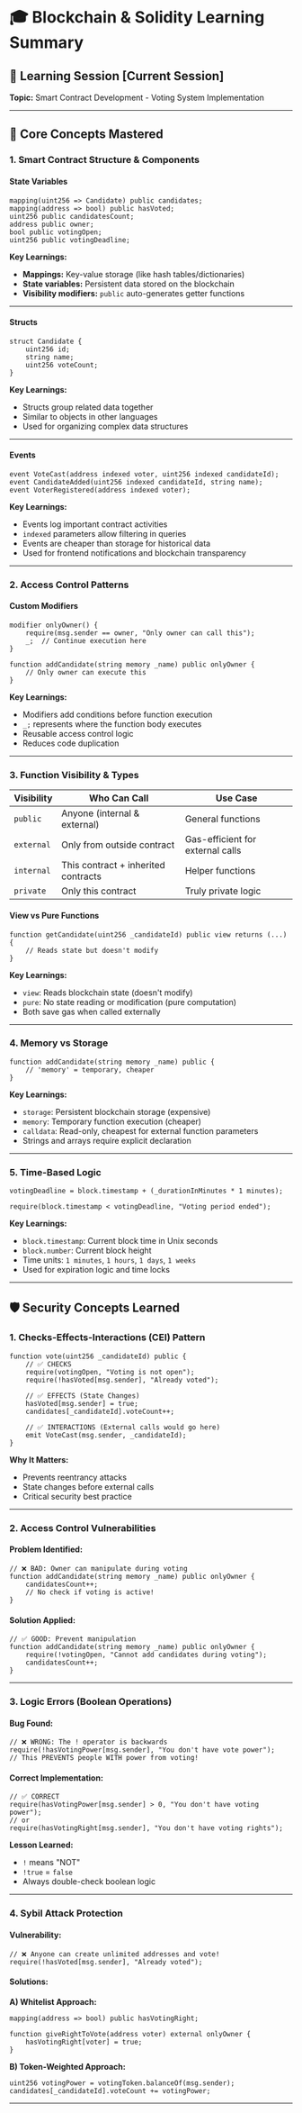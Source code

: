 # 🎓 Blockchain & Solidity Learning Summary

## 📅 **Learning Session** [Current Session]
**Topic:** Smart Contract Development - Voting System Implementation

---

## 🎯 **Core Concepts Mastered**

### 1. **Smart Contract Structure & Components**

#### **State Variables**
```solidity
mapping(uint256 => Candidate) public candidates;
mapping(address => bool) public hasVoted;
uint256 public candidatesCount;
address public owner;
bool public votingOpen;
uint256 public votingDeadline;
```

**Key Learnings:**
- **Mappings:** Key-value storage (like hash tables/dictionaries)
- **State variables:** Persistent data stored on the blockchain
- **Visibility modifiers:** `public` auto-generates getter functions

---

#### **Structs**
```solidity
struct Candidate {
    uint256 id;
    string name;
    uint256 voteCount;
}
```

**Key Learnings:**
- Structs group related data together
- Similar to objects in other languages
- Used for organizing complex data structures

---

#### **Events**
```solidity
event VoteCast(address indexed voter, uint256 indexed candidateId);
event CandidateAdded(uint256 indexed candidateId, string name);
event VoterRegistered(address indexed voter);
```

**Key Learnings:**
- Events log important contract activities
- `indexed` parameters allow filtering in queries
- Events are cheaper than storage for historical data
- Used for frontend notifications and blockchain transparency

---

### 2. **Access Control Patterns**

#### **Custom Modifiers**
```solidity
modifier onlyOwner() {
    require(msg.sender == owner, "Only owner can call this");
    _;  // Continue execution here
}

function addCandidate(string memory _name) public onlyOwner {
    // Only owner can execute this
}
```

**Key Learnings:**
- Modifiers add conditions before function execution
- `_;` represents where the function body executes
- Reusable access control logic
- Reduces code duplication

---

### 3. **Function Visibility & Types**

| Visibility | Who Can Call | Use Case |
|------------|--------------|----------|
| `public` | Anyone (internal & external) | General functions |
| `external` | Only from outside contract | Gas-efficient for external calls |
| `internal` | This contract + inherited contracts | Helper functions |
| `private` | Only this contract | Truly private logic |

#### **View vs Pure Functions**
```solidity
function getCandidate(uint256 _candidateId) public view returns (...) {
    // Reads state but doesn't modify
}
```

**Key Learnings:**
- `view`: Reads blockchain state (doesn't modify)
- `pure`: No state reading or modification (pure computation)
- Both save gas when called externally

---

### 4. **Memory vs Storage**

```solidity
function addCandidate(string memory _name) public {
    // 'memory' = temporary, cheaper
}
```

**Key Learnings:**
- `storage`: Persistent blockchain storage (expensive)
- `memory`: Temporary function execution (cheaper)
- `calldata`: Read-only, cheapest for external function parameters
- Strings and arrays require explicit declaration

---

### 5. **Time-Based Logic**

```solidity
votingDeadline = block.timestamp + (_durationInMinutes * 1 minutes);

require(block.timestamp < votingDeadline, "Voting period ended");
```

**Key Learnings:**
- `block.timestamp`: Current block time in Unix seconds
- `block.number`: Current block height
- Time units: `1 minutes`, `1 hours`, `1 days`, `1 weeks`
- Used for expiration logic and time locks

---

## 🛡️ **Security Concepts Learned**

### 1. **Checks-Effects-Interactions (CEI) Pattern**

```solidity
function vote(uint256 _candidateId) public {
    // ✅ CHECKS
    require(votingOpen, "Voting is not open");
    require(!hasVoted[msg.sender], "Already voted");
  
    // ✅ EFFECTS (State Changes)
    hasVoted[msg.sender] = true;
    candidates[_candidateId].voteCount++;
  
    // ✅ INTERACTIONS (External calls would go here)
    emit VoteCast(msg.sender, _candidateId);
}
```

**Why It Matters:**
- Prevents reentrancy attacks
- State changes before external calls
- Critical security best practice

---

### 2. **Access Control Vulnerabilities**

#### **Problem Identified:**
```solidity
// ❌ BAD: Owner can manipulate during voting
function addCandidate(string memory _name) public onlyOwner {
    candidatesCount++;
    // No check if voting is active!
}
```

#### **Solution Applied:**
```solidity
// ✅ GOOD: Prevent manipulation
function addCandidate(string memory _name) public onlyOwner {
    require(!votingOpen, "Cannot add candidates during voting");
    candidatesCount++;
}
```

---

### 3. **Logic Errors (Boolean Operations)**

#### **Bug Found:**
```solidity
// ❌ WRONG: The ! operator is backwards
require(!hasVotingPower[msg.sender], "You don't have vote power");
// This PREVENTS people WITH power from voting!
```

#### **Correct Implementation:**
```solidity
// ✅ CORRECT
require(hasVotingPower[msg.sender] > 0, "You don't have voting power");
// or
require(hasVotingRight[msg.sender], "You don't have voting rights");
```

**Lesson Learned:** 
- `!` means "NOT" 
- `!true` = `false`
- Always double-check boolean logic

---

### 4. **Sybil Attack Protection**

#### **Vulnerability:**
```solidity
// ❌ Anyone can create unlimited addresses and vote!
require(!hasVoted[msg.sender], "Already voted");
```

#### **Solutions:**

**A) Whitelist Approach:**
```solidity
mapping(address => bool) public hasVotingRight;

function giveRightToVote(address voter) external onlyOwner {
    hasVotingRight[voter] = true;
}
```

**B) Token-Weighted Approach:**
```solidity
uint256 votingPower = votingToken.balanceOf(msg.sender);
candidates[_candidateId].voteCount += votingPower;
```

---

